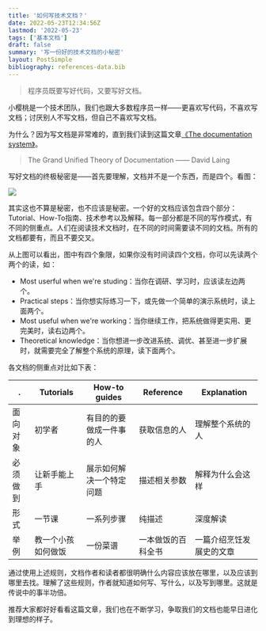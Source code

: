 ```yaml
---
title: '如何写技术文档？'
date: 2022-05-23T12:34:56Z
lastmod: '2022-05-23'
tags: ['基本文档']
draft: false
summary: '写一份好的技术文档的小秘密'
layout: PostSimple
bibliography: references-data.bib
---
```


> 程序员既要写好代码，又要写好文档。

小樱桃是一个技术团队，我们也跟大多数程序员一样——更喜欢写代码，不喜欢写文档；讨厌别人不写文档，但自己不喜欢写文档。

为什么？因为写文档是非常难的，直到我们读到这篇文章[《The documentation system》](https://documentation.divio.com/)。

> The Grand Unified Theory of Documentation
> —— David Laing

写好文档的终极秘密是——首先要理解，文档并不是一个东西，而是四个。看图：

![](/static/images/write-docs/overview.png)

其实这也不算是秘密，也不应该是秘密。一个好的文档应该包含四个部分：Tutorial、How-To指南、技术参考以及解释。每一部分都是不同的写作模式，有不同的侧重点。人们在阅读技术文档时，在不同的时间需要读不同的文档。所有的文档都要有，而且不要交叉。

从上图可以看出，图中有四个象限，如果你没有时间读四个文档，你可以先读两个两个的读，如：

- Most userful when we're studing：当你在调研、学习时，应该读左边两个。
- Practical steps：当你想实际练习一下，或先做一个简单的演示系统时，读上面两个。
- Most useful when we're working：当你继续工作，把系统做得更实用、更完美时，读右边两个。
- Theoretical knowledge：当你想进一步改进系统、调优、甚至进一步扩展时，就需要完全了解整个系统的原理，读下面两个。

各文档的侧重点对比如下表：

| .          | Tutorials | How-to guides | Reference | Explanation |
|-----------|-------------|-----------|-------------|-----------------
| 面向对象    |初学者        | 有目的的要做成一件事的人 | 获取信息的人 | 理解整个系统的人
| 必须做到    |让新手能上手  | 展示如何解决一个特定问题 | 描述相关参数 | 解释为什么会这样
| 形式        |一节课      |一系列步骤   | 纯描述 | 深度解读
| 举例        |教一个小孩如何做饭|一份菜谱 | 一本做饭的百科全书 | 一篇介绍烹饪发展史的文章

通过使用上述规则，文档作者和读者都很明确什么内容应该放在哪里，以及应该到哪里去找。理解了这些规则，作者就知道如何写、写什么，以及写到哪里。这就是传说中的事半功倍。

推荐大家都好好看看这篇文章，我们也在不断学习，争取我们的文档也能早日进化到理想的样子。
